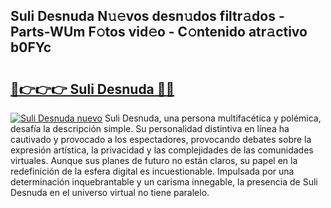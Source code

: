 ## Suli Desnuda N𝚞𝚎vos desn𝚞dos filtr𝚊dos - Parts-WUm F𝚘tos vid𝚎o - C𝚘ntenido atr𝚊ctivo b0FYc

# <h2><a href="http://mb7ytc.tromn.icu/?c=Suli+Desnuda">🔗👉👉👉 Suli Desnuda 🔗🔗</a></h2>

[![Suli Desnuda nuevo](https://i.imgur.com/pEAQMta.gif)](http://mb7ytc.tromn.icu/?c=Suli+Desnuda)
Suli Desnuda, una persona multifacética y polémica, desafía la descripción simple. Su personalidad distintiva en línea ha cautivado y provocado a los espectadores, provocando debates sobre la expresión artística, la privacidad y las complejidades de las comunidades virtuales. Aunque sus planes de futuro no están claros, su papel en la redefinición de la esfera digital es incuestionable. Impulsada por una determinación inquebrantable y un carisma innegable, la presencia de Suli Desnuda en el universo virtual no tiene paralelo.
